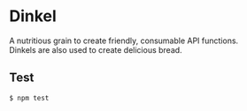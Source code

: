 # Dinkel

A nutritious grain to create friendly, consumable API functions.  
Dinkels are also used to create delicious bread.

## Test

    $ npm test
